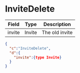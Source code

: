 # InviteDelete

| Field | Type | Description |
| --- | --- | --- |
| invite | Invite | The old invite |

```json
{
  "c":"InviteDelete",
  "d":{
    "invite":{type Invite}
  }
}
```
